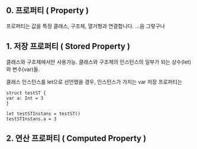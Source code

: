 ## 0. 프로퍼티 ( Property )
프로퍼티는 값을 특정 클래스, 구조체, 열거형과 연결합니다.
...음 그렇구나

## 1. 저장 프로퍼티 ( Stored Property )
클래스와 구조체에서만 사용가능.
클래스와 구조체의 인스턴스의 일부가 되는 상수(let)와 변수(var)들.

클래스 인스턴스를 let으로 선언했을 경우, 인스턴스가 가지는 var 저장 프로퍼티는
~~~
struct testST {
var a: Int = 3
}

let testSTInstans = testST()
testSTInstans.a = 3
~~~ 


## 2. 연산 프로퍼티 ( Computed Property )


